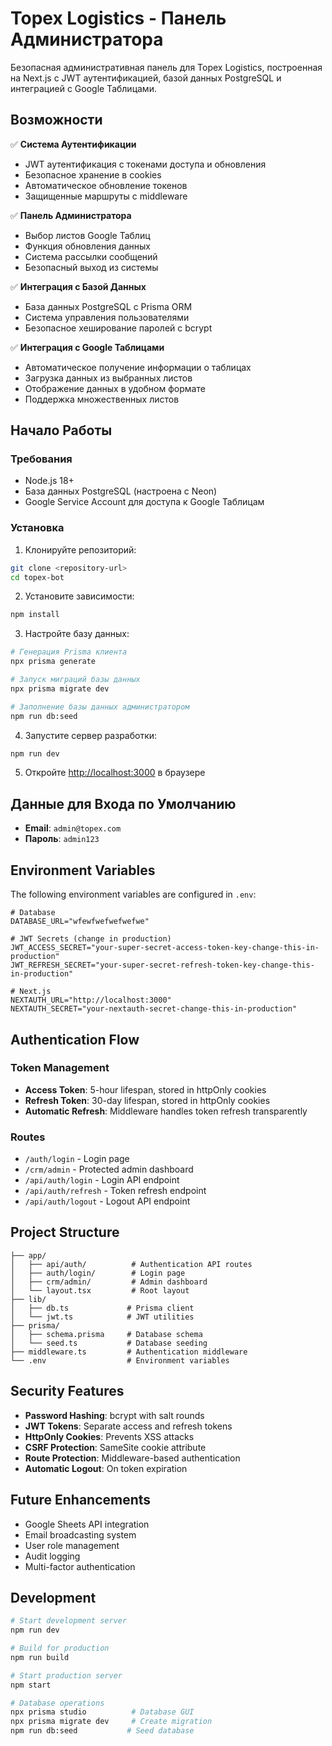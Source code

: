 # Topex Logistics - Панель Администратора

Безопасная административная панель для Topex Logistics, построенная на Next.js с JWT аутентификацией, базой данных PostgreSQL и интеграцией с Google Таблицами.

## Возможности

✅ **Система Аутентификации**

- JWT аутентификация с токенами доступа и обновления
- Безопасное хранение в cookies
- Автоматическое обновление токенов
- Защищенные маршруты с middleware

✅ **Панель Администратора**

- Выбор листов Google Таблиц
- Функция обновления данных
- Система рассылки сообщений
- Безопасный выход из системы

✅ **Интеграция с Базой Данных**

- База данных PostgreSQL с Prisma ORM
- Система управления пользователями
- Безопасное хеширование паролей с bcrypt

✅ **Интеграция с Google Таблицами**

- Автоматическое получение информации о таблицах
- Загрузка данных из выбранных листов
- Отображение данных в удобном формате
- Поддержка множественных листов

## Начало Работы

### Требования

- Node.js 18+
- База данных PostgreSQL (настроена с Neon)
- Google Service Account для доступа к Google Таблицам

### Установка

1. Клонируйте репозиторий:

```bash
git clone <repository-url>
cd topex-bot
```

2. Установите зависимости:

```bash
npm install
```

3. Настройте базу данных:

```bash
# Генерация Prisma клиента
npx prisma generate

# Запуск миграций базы данных
npx prisma migrate dev

# Заполнение базы данных администратором
npm run db:seed
```

4. Запустите сервер разработки:

```bash
npm run dev
```

5. Откройте [http://localhost:3000](http://localhost:3000) в браузере

## Данные для Входа по Умолчанию

- **Email**: `admin@topex.com`
- **Пароль**: `admin123`

## Environment Variables

The following environment variables are configured in `.env`:

```env
# Database
DATABASE_URL="wfewfwefwefwefwe"

# JWT Secrets (change in production)
JWT_ACCESS_SECRET="your-super-secret-access-token-key-change-this-in-production"
JWT_REFRESH_SECRET="your-super-secret-refresh-token-key-change-this-in-production"

# Next.js
NEXTAUTH_URL="http://localhost:3000"
NEXTAUTH_SECRET="your-nextauth-secret-change-this-in-production"
```

## Authentication Flow

### Token Management

- **Access Token**: 5-hour lifespan, stored in httpOnly cookies
- **Refresh Token**: 30-day lifespan, stored in httpOnly cookies
- **Automatic Refresh**: Middleware handles token refresh transparently

### Routes

- `/auth/login` - Login page
- `/crm/admin` - Protected admin dashboard
- `/api/auth/login` - Login API endpoint
- `/api/auth/refresh` - Token refresh endpoint
- `/api/auth/logout` - Logout API endpoint

## Project Structure

```
├── app/
│   ├── api/auth/          # Authentication API routes
│   ├── auth/login/        # Login page
│   ├── crm/admin/         # Admin dashboard
│   └── layout.tsx         # Root layout
├── lib/
│   ├── db.ts             # Prisma client
│   └── jwt.ts            # JWT utilities
├── prisma/
│   ├── schema.prisma     # Database schema
│   └── seed.ts           # Database seeding
├── middleware.ts         # Authentication middleware
└── .env                  # Environment variables
```

## Security Features

- **Password Hashing**: bcrypt with salt rounds
- **JWT Tokens**: Separate access and refresh tokens
- **HttpOnly Cookies**: Prevents XSS attacks
- **CSRF Protection**: SameSite cookie attribute
- **Route Protection**: Middleware-based authentication
- **Automatic Logout**: On token expiration

## Future Enhancements

- Google Sheets API integration
- Email broadcasting system
- User role management
- Audit logging
- Multi-factor authentication

## Development

```bash
# Start development server
npm run dev

# Build for production
npm run build

# Start production server
npm start

# Database operations
npx prisma studio          # Database GUI
npx prisma migrate dev     # Create migration
npm run db:seed           # Seed database
```
